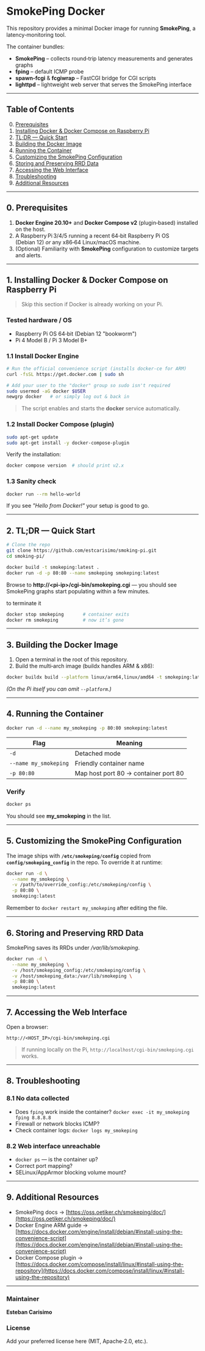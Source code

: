 # SmokePing Docker

This repository provides a minimal Docker image for running **SmokePing**, a latency‑monitoring tool.

The container bundles:

* **SmokePing** – collects round‑trip latency measurements and generates graphs
* **fping** – default ICMP probe
* **spawn‑fcgi** & **fcgiwrap** – FastCGI bridge for CGI scripts
* **lighttpd** – lightweight web server that serves the SmokePing interface

---

## Table of Contents

0. [Prerequisites](#0-prerequisites)
1. [Installing Docker & Docker Compose on Raspberry Pi](#1-installing-docker--docker-compose-on-raspberry-pi)
2. [TL;DR — Quick Start](#2-tldr--quick-start)
3. [Building the Docker Image](#3-building-the-docker-image)
4. [Running the Container](#4-running-the-container)
5. [Customizing the SmokePing Configuration](#5-customizing-the-smokeping-configuration)
6. [Storing and Preserving RRD Data](#6-storing-and-preserving-rrd-data)
7. [Accessing the Web Interface](#7-accessing-the-web-interface)
8. [Troubleshooting](#8-troubleshooting)
9. [Additional Resources](#9-additional-resources)

---

## 0. Prerequisites

1. **Docker Engine 20.10+** and **Docker Compose v2** (plugin‑based) installed on the host.
2. A Raspberry Pi 3/4/5 running a recent 64‑bit Raspberry Pi OS (Debian 12) *or* any x86‑64 Linux/macOS machine.
3. (Optional) Familiarity with **SmokePing** configuration to customize targets and alerts.

---

## 1. Installing Docker & Docker Compose on Raspberry Pi

> Skip this section if Docker is already working on your Pi.

### Tested hardware / OS

* Raspberry Pi OS 64‑bit (Debian 12 "bookworm")
* Pi 4 Model B / Pi 3 Model B+

### 1.1 Install Docker Engine

```bash
# Run the official convenience script (installs docker‑ce for ARM)
curl -fsSL https://get.docker.com | sudo sh

# Add your user to the "docker" group so sudo isn't required
sudo usermod -aG docker $USER
newgrp docker   # or simply log out & back in
```

> The script enables and starts the **docker** service automatically.

### 1.2 Install Docker Compose (plugin)

```bash
sudo apt-get update
sudo apt-get install -y docker-compose-plugin
```

Verify the installation:

```bash
docker compose version  # should print v2.x
```

### 1.3 Sanity check

```bash
docker run --rm hello-world
```

If you see *"Hello from Docker!"* your setup is good to go.

---

## 2. TL;DR — Quick Start

```bash
# Clone the repo
git clone https://github.com/estcarisimo/smoking-pi.git
cd smoking-pi/

docker build -t smokeping:latest .
docker run -d -p 80:80 --name smokeping smokeping:latest
```

Browse to **http\://\<pi‑ip>/cgi-bin/smokeping.cgi** — you should see SmokePing graphs start populating within a few minutes.

to terminate it
```bash
docker stop smokeping       # container exits
docker rm smokeping         # now it’s gone
```


---

## 3. Building the Docker Image

1. Open a terminal in the root of this repository.
2. Build the multi‑arch image (buildx handles ARM & x86):

```bash
docker buildx build --platform linux/arm64,linux/amd64 -t smokeping:latest .
```

*(On the Pi itself you can omit `--platform`.)*

---

## 4. Running the Container

```bash
docker run -d --name my_smokeping -p 80:80 smokeping:latest
```

| Flag                  | Meaning                              |
| --------------------- | ------------------------------------ |
| `-d`                  | Detached mode                        |
| `--name my_smokeping` | Friendly container name              |
| `-p 80:80`            | Map host port 80 → container port 80 |

### Verify

```bash
docker ps
```

You should see **my\_smokeping** in the list.

---

## 5. Customizing the SmokePing Configuration

The image ships with **`/etc/smokeping/config`** copied from **`config/smokeping_config`** in the repo.
To override it at runtime:

```bash
docker run -d \
  --name my_smokeping \
  -v /path/to/override_config:/etc/smokeping/config \
  -p 80:80 \
  smokeping:latest
```

Remember to `docker restart my_smokeping` after editing the file.

---

## 6. Storing and Preserving RRD Data

SmokePing saves its RRDs under */var/lib/smokeping*.

```bash
docker run -d \
  --name my_smokeping \
  -v /host/smokeping_config:/etc/smokeping/config \
  -v /host/smokeping_data:/var/lib/smokeping \
  -p 80:80 \
  smokeping:latest
```

---

## 7. Accessing the Web Interface

Open a browser:

```text
http://<HOST_IP>/cgi-bin/smokeping.cgi
```

> If running locally on the Pi, `http://localhost/cgi-bin/smokeping.cgi` works.

---

## 8. Troubleshooting

### 8.1 No data collected

* Does `fping` work inside the container?
  `docker exec -it my_smokeping fping 8.8.8.8`
* Firewall or network blocks ICMP?
* Check container logs: `docker logs my_smokeping`

### 8.2 Web interface unreachable

* `docker ps` — is the container up?
* Correct port mapping?
* SELinux/AppArmor blocking volume mount?

---

## 9. Additional Resources

* SmokePing docs → [https://oss.oetiker.ch/smokeping/doc/](https://oss.oetiker.ch/smokeping/doc/)
* Docker Engine ARM guide → [https://docs.docker.com/engine/install/debian/#install-using-the-convenience-script](https://docs.docker.com/engine/install/debian/#install-using-the-convenience-script)
* Docker Compose plugin → [https://docs.docker.com/compose/install/linux/#install-using-the-repository](https://docs.docker.com/compose/install/linux/#install-using-the-repository)

---

### Maintainer

**Esteban Carisimo**

### License

Add your preferred license here (MIT, Apache‑2.0, etc.).
